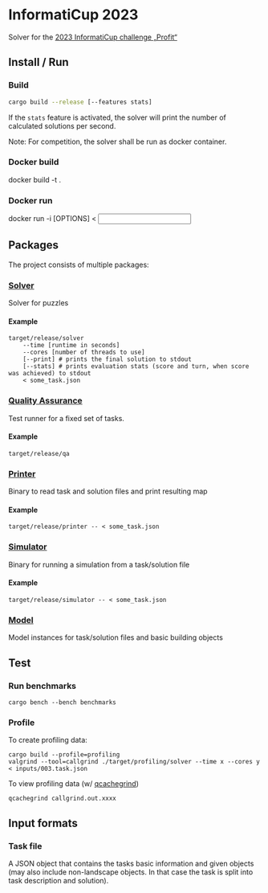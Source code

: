 # InformatiCup 2023

Solver for the [2023 InformatiCup challenge „Profit“](https://github.com/informatiCup/informatiCup2023)

## Install / Run

### Build
```sh
cargo build --release [--features stats]
```

If the `stats` feature is activated, the solver will print the number of calculated solutions per
second.

Note: For competition, the solver shall be run as docker container.

### Docker build
docker build -t <TAG> .

### Docker run
docker run -i <TAG> [OPTIONS] < <input>

## Packages

The project consists of multiple packages:

### [Solver](./solver/)
Solver for puzzles

#### Example
```
target/release/solver
    --time [runtime in seconds]
    --cores [number of threads to use]
    [--print] # prints the final solution to stdout
    [--stats] # prints evaluation stats (score and turn, when score was achieved) to stdout
    < some_task.json
```

### [Quality Assurance](./qa/)
Test runner for a fixed set of tasks.

#### Example
```
target/release/qa
```

### [Printer](./printer/)
Binary to read task and solution files and print resulting map

#### Example
```
target/release/printer -- < some_task.json
```

### [Simulator](./simulator/)
Binary for running a simulation from a task/solution file

#### Example
```
target/release/simulator -- < some_task.json
```

### [Model](./model/)
Model instances for task/solution files and basic building objects

## Test

### Run benchmarks
```
cargo bench --bench benchmarks
```

### Profile
To create profiling data:
```
cargo build --profile=profiling
valgrind --tool=callgrind ./target/profiling/solver --time x --cores y < inputs/003.task.json
```

To view profiling data (w/ [qcachegrind](https://kcachegrind.github.io/html/Home.html))
```
qcachegrind callgrind.out.xxxx
```

## Input formats

### Task file

A JSON object that contains the tasks basic information and given objects (may also include
non-landscape objects. In that case the task is split into task description and solution).
